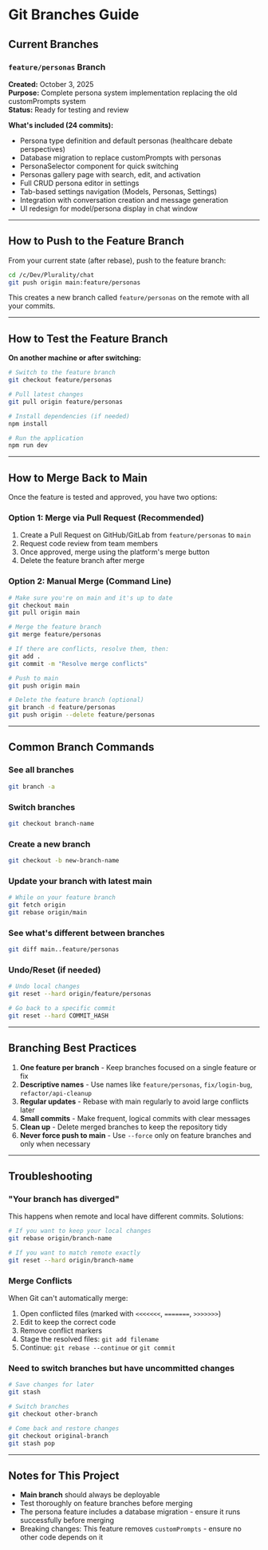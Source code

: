 # Git Branches Guide

## Current Branches

### `feature/personas` Branch
**Created:** October 3, 2025  
**Purpose:** Complete persona system implementation replacing the old customPrompts system  
**Status:** Ready for testing and review  

**What's included (24 commits):**
- Persona type definition and default personas (healthcare debate perspectives)
- Database migration to replace customPrompts with personas
- PersonaSelector component for quick switching
- Personas gallery page with search, edit, and activation
- Full CRUD persona editor in settings
- Tab-based settings navigation (Models, Personas, Settings)
- Integration with conversation creation and message generation
- UI redesign for model/persona display in chat window

---

## How to Push to the Feature Branch

From your current state (after rebase), push to the feature branch:

```bash
cd /c/Dev/Plurality/chat
git push origin main:feature/personas
```

This creates a new branch called `feature/personas` on the remote with all your commits.

---

## How to Test the Feature Branch

**On another machine or after switching:**

```bash
# Switch to the feature branch
git checkout feature/personas

# Pull latest changes
git pull origin feature/personas

# Install dependencies (if needed)
npm install

# Run the application
npm run dev
```

---

## How to Merge Back to Main

Once the feature is tested and approved, you have two options:

### Option 1: Merge via Pull Request (Recommended)
1. Create a Pull Request on GitHub/GitLab from `feature/personas` to `main`
2. Request code review from team members
3. Once approved, merge using the platform's merge button
4. Delete the feature branch after merge

### Option 2: Manual Merge (Command Line)
```bash
# Make sure you're on main and it's up to date
git checkout main
git pull origin main

# Merge the feature branch
git merge feature/personas

# If there are conflicts, resolve them, then:
git add .
git commit -m "Resolve merge conflicts"

# Push to main
git push origin main

# Delete the feature branch (optional)
git branch -d feature/personas
git push origin --delete feature/personas
```

---

## Common Branch Commands

### See all branches
```bash
git branch -a
```

### Switch branches
```bash
git checkout branch-name
```

### Create a new branch
```bash
git checkout -b new-branch-name
```

### Update your branch with latest main
```bash
# While on your feature branch
git fetch origin
git rebase origin/main
```

### See what's different between branches
```bash
git diff main..feature/personas
```

### Undo/Reset (if needed)
```bash
# Undo local changes
git reset --hard origin/feature/personas

# Go back to a specific commit
git reset --hard COMMIT_HASH
```

---

## Branching Best Practices

1. **One feature per branch** - Keep branches focused on a single feature or fix
2. **Descriptive names** - Use names like `feature/personas`, `fix/login-bug`, `refactor/api-cleanup`
3. **Regular updates** - Rebase with main regularly to avoid large conflicts later
4. **Small commits** - Make frequent, logical commits with clear messages
5. **Clean up** - Delete merged branches to keep the repository tidy
6. **Never force push to main** - Use `--force` only on feature branches and only when necessary

---

## Troubleshooting

### "Your branch has diverged"
This happens when remote and local have different commits. Solutions:
```bash
# If you want to keep your local changes
git rebase origin/branch-name

# If you want to match remote exactly
git reset --hard origin/branch-name
```

### Merge Conflicts
When Git can't automatically merge:
1. Open conflicted files (marked with `<<<<<<<`, `=======`, `>>>>>>>`)
2. Edit to keep the correct code
3. Remove conflict markers
4. Stage the resolved files: `git add filename`
5. Continue: `git rebase --continue` or `git commit`

### Need to switch branches but have uncommitted changes
```bash
# Save changes for later
git stash

# Switch branches
git checkout other-branch

# Come back and restore changes
git checkout original-branch
git stash pop
```

---

## Notes for This Project

- **Main branch** should always be deployable
- Test thoroughly on feature branches before merging
- The persona feature includes a database migration - ensure it runs successfully before merging
- Breaking changes: This feature removes `customPrompts` - ensure no other code depends on it

